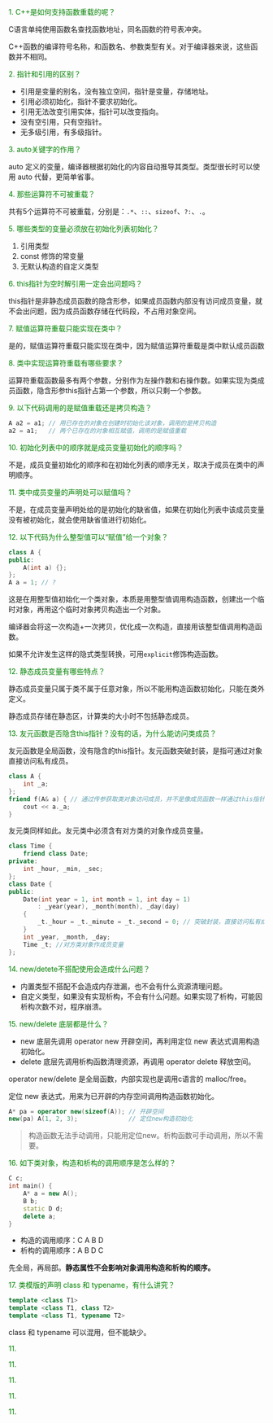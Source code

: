 <font color=green>1. C++是如何支持函数重载的呢？ </font>

C语言单纯使用函数名查找函数地址，同名函数的符号表冲突。

C++函数的编译符号名称，和函数名、参数类型有关。对于编译器来说，这些函数并不相同。

<font color=green>2. 指针和引用的区别？ </font>

- 引用是变量的别名，没有独立空间，指针是变量，存储地址。
- 引用必须初始化，指针不要求初始化。
- 引用无法改变引用实体，指针可以改变指向。
- 没有空引用，只有空指针。
- 无多级引用，有多级指针。

<font color=green>3. auto关键字的作用？</font>

auto 定义的变量，编译器根据初始化的内容自动推导其类型。类型很长时可以使用 auto 代替，更简单省事。

<font color=green>4. 那些运算符不可被重载？</font>

共有5个运算符不可被重载，分别是：`.*`、`::`、`sizeof`、`?:`、`.`。

<font color=green>5. 哪些类型的变量必须放在初始化列表初始化？</font>

1. 引用类型
2. const 修饰的常变量
3. 无默认构造的自定义类型

<font color=green>6. this指针为空时解引用一定会出问题吗？</font>

this指针是非静态成员函数的隐含形参，如果成员函数内部没有访问成员变量，就不会出问题，因为成员函数存储在代码段，不占用对象空间。

<font color=green>7. 赋值运算符重载只能实现在类中？</font>

是的，赋值运算符重载只能实现在类中，因为赋值运算符重载是类中默认成员函数

<font color=green>8. 类中实现运算符重载有哪些要求？</font>

运算符重载函数最多有两个参数，分别作为左操作数和右操作数。如果实现为类成员函数，隐含形参this指针占第一个参数，所以只剩一个参数。

<font color=green>9. 以下代码调用的是赋值重载还是拷贝构造？</font>

```cpp
A a2 = a1; // 用已存在的对象在创建时初始化该对象，调用的是拷贝构造
a2 = a1;   // 两个已存在的对象相互赋值，调用的是赋值重载
```

<font color=green>10. 初始化列表中的顺序就是成员变量初始化的顺序吗？</font>

不是，成员变量初始化的顺序和在初始化列表的顺序无关，取决于成员在类中的声明顺序。

<font color=green>11. 类中成员变量的声明处可以赋值吗？</font>

不是，在成员变量声明处给的是初始化的缺省值，如果在初始化列表中该成员变量没有被初始化，就会使用缺省值进行初始化。

<font color=green>12. 以下代码为什么整型值可以“赋值”给一个对象？</font>

```cpp
class A {
public:
    A(int a) {};
};
A a = 1; // ?
```

这是在用整型值初始化一个类对象，本质是用整型值调用构造函数，创建出一个临时对象，再用这个临时对象拷贝构造出一个对象。

编译器会将这一次构造+一次拷贝，优化成一次构造，直接用该整型值调用构造函数。

如果不允许发生这样的隐式类型转换，可用`explicit`修饰构造函数。

<font color=green>12. 静态成员变量有哪些特点？</font>

静态成员变量只属于类不属于任意对象，所以不能用构造函数初始化，只能在类外定义。

静态成员存储在静态区，计算类的大小时不包括静态成员。

<font color=green>13. 友元函数是否隐含this指针？没有的话，为什么能访问类成员？</font>

友元函数是全局函数，没有隐含的this指针。友元函数突破封装，是指可通过对象直接访问私有成员。

```cpp
class A {
    int _a;
};
friend f(A& a) { // 通过传参获取类对象访问成员，并不是像成员函数一样通过this指针访问成员，注意区分
    cout << a._a;
}
```

友元类同样如此。友元类中必须含有对方类的对象作成员变量。

```cpp
class Time {
    friend class Date;
private:
    int _hour, _min, _sec;
};
class Date {
public:
    Date(int year = 1, int month = 1, int day = 1)
        : _year(year), _month(month), _day(day)
    {
        _t._hour = _t._minute = _t._second = 0; // 突破封装，直接访问私有成员
    }
	int _year, _month, _day;
    Time _t; //对方类对象作成员变量
};
```

<font color=green>14. new/detete不搭配使用会造成什么问题？</font>

- 内置类型不搭配不会造成内存泄漏，也不会有什么资源清理问题。
- 自定义类型，如果没有实现析构，不会有什么问题。如果实现了析构，可能因析构次数不对，程序崩溃。

<font color=green>15. new/delete 底层都是什么？</font>

- new 底层先调用 operator new 开辟空间，再利用定位 new 表达式调用构造初始化。
- delete 底层先调用析构函数清理资源，再调用 operator delete 释放空间。

operator new/delete 是全局函数，内部实现也是调用c语言的 malloc/free。

定位 new 表达式，用来为已开辟的内存空间调用构造函数初始化。

```cpp
A* pa = operator new(sizeof(A)); // 开辟空间
new(pa) A(1, 2, 3);              // 定位new构造初始化
```

> 构造函数无法手动调用，只能用定位new。析构函数可手动调用，所以不需要。

<font color=green>16. 如下类对象，构造和析构的调用顺序是怎么样的？</font>

```cpp
C c;
int main() {
    A* a = new A();
    B b;
    static D d;
    delete a;
}
```

- 构造的调用顺序：C A B D
- 析构的调用顺序：A B D C

先全局，再局部。**静态属性不会影响对象调用构造和析构的顺序。**

<font color=green>17. 类模版的声明 class 和 typename，有什么讲究？</font>

```cpp
template <class T1>
template <class T1, class T2>
template <class T1, typename T2>
```

class 和 typename 可以混用，但不能缺少。

<font color=green>11. </font>

<font color=green>11. </font>

<font color=green>11. </font>

<font color=green>11. </font>

<font color=green>11. </font>

